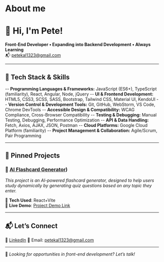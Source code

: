 # About me

# 👋 Hi, I'm Pete!

**Front-End Developer • Expanding into Backend Development • Always Learning**  
📬 petekal1323@gmail.com  

---

## 🚀 **Tech Stack & Skills**
-- **Programming Languages & Frameworks:** JavaScript (ES6+), TypeScript (familiarity), React, Angular, Node, jQuery
-- **UI & Frontend Development:** HTML5, CSS3, SCSS, SASS, Bootstrap, Tailwind CSS, Material UI, KendoUI
-- **Version Control & Development Tools:** Git, GitHub, WebStorm, VS Code, Chrome DevTools
-- **Accessible Design & Compatibility:** WCAG Compliance, Cross-Browser Compatibility
-- **Testing & Debugging:** Manual Testing, Debugging, Performance Optimization
-- **API & Data Handling:** Fetch, Axios, AJAX, JSON, Postman
-- **Cloud Platforms:** Google Cloud Platform (familiarity)
-- **Project Management & Collaboration:** Agile/Scrum, Pair Programming

---

## 📌 **Pinned Projects**
### 🔹 [AI Flashcard Generator](https://github.com/petekal1323/flashcard-generator))
*This project is an AI-powered flashcard generator, designed to help users study dynamically by generating quiz questions based on any topic they enter.*

🔧 **Tech Used**: React+Vite  
🚀 **Live Demo**: [Project Demo Link](https://flashcard-generator-flax.vercel.app/)  

---

## 📬 **Let’s Connect**
💼 [LinkedIn](https://www.linkedin.com/in/peter-kalinowski-6a9808a2/)
📧 Email: petekal1323@gmail.com  

---

🔹 *Looking for opportunities in front-end development? Let’s talk!*


<!--
**petekal1323/petekal1323** is a ✨ _special_ ✨ repository because its `README.md` (this file) appears on your GitHub profile.

Here are some ideas to get you started:

- 🔭 I’m currently working on ...
- 🌱 I’m currently learning ...
- 👯 I’m looking to collaborate on ...
- 🤔 I’m looking for help with ...
- 💬 Ask me about ...
- 📫 How to reach me: ...
- 😄 Pronouns: ...
- ⚡ Fun fact: ...
-->
